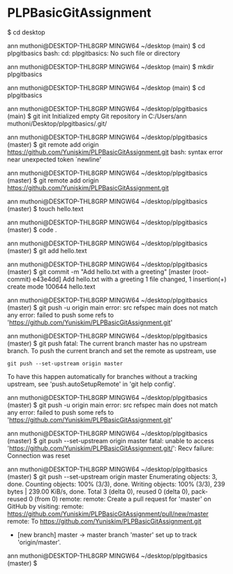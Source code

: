 # PLPBasicGitAssignment

$ cd desktop

ann muthoni@DESKTOP-THL8GRP MINGW64 ~/desktop (main)
$ cd plpgitbasics
bash: cd: plpgitbasics: No such file or directory

ann muthoni@DESKTOP-THL8GRP MINGW64 ~/desktop (main)
$ mkdir plpgitbasics

ann muthoni@DESKTOP-THL8GRP MINGW64 ~/desktop (main)
$ cd plpgitbasics

ann muthoni@DESKTOP-THL8GRP MINGW64 ~/desktop/plpgitbasics (main)
$ git init
Initialized empty Git repository in C:/Users/ann muthoni/Desktop/plpgitbasics/.git/

ann muthoni@DESKTOP-THL8GRP MINGW64 ~/desktop/plpgitbasics (master)
$ git remote add origin <https://github.com/Yuniskim/PLPBasicGitAssignment.git>
bash: syntax error near unexpected token `newline'

ann muthoni@DESKTOP-THL8GRP MINGW64 ~/desktop/plpgitbasics (master)
$ git remote add origin https://github.com/Yuniskim/PLPBasicGitAssignment.git

ann muthoni@DESKTOP-THL8GRP MINGW64 ~/desktop/plpgitbasics (master)
$ touch hello.text

ann muthoni@DESKTOP-THL8GRP MINGW64 ~/desktop/plpgitbasics (master)
$ code .

ann muthoni@DESKTOP-THL8GRP MINGW64 ~/desktop/plpgitbasics (master)
$ git add hello.text

ann muthoni@DESKTOP-THL8GRP MINGW64 ~/desktop/plpgitbasics (master)
$  git commit -m "Add hello.txt with a greeting"
[master (root-commit) e43e4dd] Add hello.txt with a greeting
 1 file changed, 1 insertion(+)
 create mode 100644 hello.text

ann muthoni@DESKTOP-THL8GRP MINGW64 ~/desktop/plpgitbasics (master)
$    git push -u origin main
error: src refspec main does not match any
error: failed to push some refs to 'https://github.com/Yuniskim/PLPBasicGitAssignment.git'

ann muthoni@DESKTOP-THL8GRP MINGW64 ~/desktop/plpgitbasics (master)
$ git push
fatal: The current branch master has no upstream branch.
To push the current branch and set the remote as upstream, use

    git push --set-upstream origin master

To have this happen automatically for branches without a tracking
upstream, see 'push.autoSetupRemote' in 'git help config'.


ann muthoni@DESKTOP-THL8GRP MINGW64 ~/desktop/plpgitbasics (master)
$ git push -u origin main
error: src refspec main does not match any
error: failed to push some refs to 'https://github.com/Yuniskim/PLPBasicGitAssignment.git'

ann muthoni@DESKTOP-THL8GRP MINGW64 ~/desktop/plpgitbasics (master)
$  git push --set-upstream origin master
fatal: unable to access 'https://github.com/Yuniskim/PLPBasicGitAssignment.git/': Recv failure: Connection was reset

ann muthoni@DESKTOP-THL8GRP MINGW64 ~/desktop/plpgitbasics (master)
$  git push --set-upstream origin master
Enumerating objects: 3, done.
Counting objects: 100% (3/3), done.
Writing objects: 100% (3/3), 239 bytes | 239.00 KiB/s, done.
Total 3 (delta 0), reused 0 (delta 0), pack-reused 0 (from 0)
remote:
remote: Create a pull request for 'master' on GitHub by visiting:
remote:      https://github.com/Yuniskim/PLPBasicGitAssignment/pull/new/master
remote:
To https://github.com/Yuniskim/PLPBasicGitAssignment.git
 * [new branch]      master -> master
branch 'master' set up to track 'origin/master'.

ann muthoni@DESKTOP-THL8GRP MINGW64 ~/desktop/plpgitbasics (master)
$
